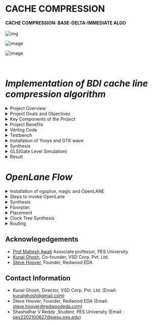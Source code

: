 # CACHE COMPRESSION

**CACHE COMPRESSION: BASE-DELTA-IMMEDIATE ALGO**
<br/>
<br/>
![img](https://askleo.askleomedia.com/wp-content/uploads/2013/11/cache.jpg)
<br/>

![image](https://github.com/ShashidharReddy01/pes_cache_compression/assets/142148810/b4ce88f5-53f2-4b11-a3f3-832c2ee18c89)

![image](https://github.com/ShashidharReddy01/pes_cache_compression/assets/142148810/3689c477-553f-4155-aa65-ae04b27a713d)

<br/>

# *Implementation of BDI cache line compression algorithm*

<details>
<summary>Project Overview</summary>
  
### **Project Overview:**

**1. Cache Memory:** Cache memory is a crucial component in modern CPUs. It provides a small, high-speed memory that stores frequently accessed data, reducing the time required to access data from slower main memory. Cache memory typically consists of multiple levels, such as L1, L2, and L3 caches, with each level having different characteristics.

**2. Cache Compression:** Cache compression techniques are employed to maximize the effective use of limited on-chip cache resources. Compressed cache entries occupy less space, which can lead to higher cache hit rates and better overall system performance.

**3. BDI (Base Delta Immediate) Algorithm:** BDI is a simple yet efficient compression algorithm designed for use in cache memory. It focuses on compressing common in-cache data patterns while minimizing the impact on cache access latency. The BDI algorithm often employs delta encoding, where the difference between consecutive values is stored instead of the actual values.
</details>
<details>
<summary>Project Goals and Objectives</summary>
  
### **Project Goals and Objectives:**

- **Increase Cache Capacity:** The primary goal of this project is to increase the effective capacity of the cache by compressing data before storing it. This can potentially reduce cache misses and improve CPU performance.

- **Low Latency:** To maintain high-speed cache access, the BDI algorithm is chosen for its simplicity and minimal decompression/compression latency. It ensures that the time required to access data from the cache is not negatively affected.

- **Verilog Implementation:** The project is implemented in Verilog, a hardware description language commonly used for digital circuit design. Verilog allows for the description of hardware components and their interactions.
</details>
<details>
<summary>Key Components of the Project</summary>
  
### **Key Components of the Project:**

- **BDI Compression Module:** This module is responsible for implementing the BDI compression algorithm. It takes cache data as input and produces compressed data for storage in the cache.

- **BDI Decompression Module:** This module is responsible for decompressing data when it is read from the cache. It reverses the compression process to provide the original data to the CPU.

- **Cache Controller:** The cache controller manages the flow of data in and out of the cache. It interacts with the compression and decompression modules to ensure correct data storage and retrieval.

- **Testing and Verification:** Rigorous testing and verification are essential to ensure that the compression and decompression processes work correctly and do not introduce errors or latency.
</details>
<details>
<summary>Project Benefits</summary>
  
### **Project Benefits:**


- Improved Cache Performance: Compressed cache entries occupy less space, allowing for more data to be stored in the cache, potentially reducing cache misses and improving overall CPU performance.

- Efficient Use of Resources: By choosing the BDI algorithm for compression, the project aims to strike a balance between compression efficiency and low latency, ensuring that cache access remains fast.

- Hardware Implementation: The use of Verilog enables the project to be implemented directly in hardware, making it suitable for integration into various CPU architectures.
</details>

<details>
<summary>Verilog Code</summary>
  
```
  module pes_cache_compression(clock,UnCompressedCache,CompressedCache,DeCompressedCache);
input clock;
input [255:0]UnCompressedCache;
output reg[255:0]CompressedCache,DeCompressedCache;
reg mark8_1=0,mark8_2=0,mark8_3=0;
reg mark4_1 = 0, mark4_2 = 0,mark4_3 = 0,mark4_4 = 0,mark4_5 = 0,mark4_6 = 0,mark4_7 = 0;
reg mark2_1 = 0, mark2_2 = 0,mark2_3 = 0,mark2_4 = 0,mark2_5 = 0,mark2_6 = 0,mark2_7 = 0,mark2_8 = 0,
    mark2_9 = 0,mark2_10 = 0,mark2_11 = 0,mark2_12 = 0,mark2_13 = 0,mark2_14 = 0,mark2_15 = 0;

reg [95:0]CCL1,CCL4;
reg [127:0]CCL2;
reg [191:0]CCL3;
reg [159:0]CCL5;
reg [143:0]CCL6;

reg CoN1,CoN2,CoN3,CoN4,CoN5,CoN6,CoN7,CoN8;
reg [63:0]Base8;
reg [63:0]del8_1,del8_2,del8_3;
reg [31:0]Base4;
reg [31:0] del4_1,del4_2,del4_3,del4_4,del4_5,del4_6,del4_7;
reg [15:0]Base2;
reg [15:0] del2_1,del2_2,del2_3,del2_4,del2_5,del2_6,del2_7,del2_8,del2_9,del2_10,del2_11,del2_12,del2_13,del2_14,del2_15;




//COMPRESSOR BLOCK

always @ (posedge clock)
begin

Base8 = UnCompressedCache[63:0]; //Base is the first value
Base4 = UnCompressedCache[31:0];
Base2 = UnCompressedCache[15:0];

$display("input = %h\n",UnCompressedCache);

//BASE 8

//Calculating all the deltas
if (Base8 > UnCompressedCache[127:64])
del8_1 = Base8 - UnCompressedCache[127:64];
else 
begin
del8_1 = UnCompressedCache[127:64] - Base8 ;
mark8_1 =1;
end

if (Base8 > UnCompressedCache[191:128])
del8_2 = Base8 - UnCompressedCache[191:128];
else 
begin
del8_2 = UnCompressedCache[191:128] - Base8 ;
mark8_2 = 1;
end

if (Base8 > UnCompressedCache[255:192])
del8_3 = Base8 - UnCompressedCache[255:192];
else 
begin
del8_3 = UnCompressedCache[255:192] - Base8 ;
mark8_3=1;
end
$display (" 8_1: del1= %h, del2 =%h, del3 = %h \n",del8_1,del8_2,del8_3);


// Delta = 1 byte
if( ((del8_1[63:8]==56'hFFFFFFFFFFFFFF) || (del8_1[63:8]==56'h00000000000000)) && ((del8_2[63:8]==56'hFFFFFFFFFFFFFF) || (del8_2[63:8]==56'h00000000000000))
		&& ((del8_3[63:8]==56'hFFFFFFFFFFFFFF) || (del8_3[63:8]==56'h00000000000000)))
begin
CoN1=1;
CCL1 = {del8_3[7:0],del8_2[7:0],del8_1[7:0],8'd0,Base8};
end

else 
begin
CoN1 =0;
end
$display ("CoN1 = %b, CCL1 = %h ", CoN1,CCL1);

// Delta = 2 bytes
if( ((del8_1[63:16]==48'hFFFFFFFFFFFF) || (del8_1[63:16]==48'h000000000000)) && ((del8_2[63:16]==48'hFFFFFFFFFFFF) || (del8_2[63:16]==48'h000000000000))
		&& ((del8_3[63:16]==48'hFFFFFFFFFFFF) || (del8_3[63:16]==48'h000000000000)))
begin
CoN2=1;
CCL2 = {del8_3[15:0],del8_2[15:0],del8_1[15:0],16'd0,Base8};
end

else 
begin
CoN2 =0;
end
$display ("CoN2 = %b, CCL2 = %h ", CoN2,CCL2);

// Delta = 4 bytes
if( ((del8_1[63:32]==32'hFFFFFFFF) || (del8_1[63:32]==32'h00000000)) && ((del8_2[63:32]==32'hFFFFFFFF) || (del8_2[63:32]==32'h00000000))
		&& ((del8_3[63:32]==32'hFFFFFFFF) || (del8_3[63:32]==32'h00000000)))
begin
CoN3=1;
CCL3 = {del8_3[31:0],del8_2[31:0],del8_1[31:0],32'd0,Base8};
end

else 
begin
CoN3 =0;
end
$display ("CoN3 = %b, CCL3 = %h ", CoN3,CCL3);



//BASE 4

//Calculating all the deltas

if (Base4 > UnCompressedCache[63:32])
del4_1 = Base4 - UnCompressedCache[63:32];
else 
begin
del4_1 = UnCompressedCache[63:32] - Base4 ;
mark4_1 =1;
end

if (Base4 > UnCompressedCache[95:64])
del4_2 = Base4 - UnCompressedCache[95:64];
else 
begin
del4_2 = UnCompressedCache[95:64] - Base4 ;
mark4_2 =1;
end

if (Base4 > UnCompressedCache[127:96])
del4_3 = Base4 - UnCompressedCache[127:96];
else 
begin
del4_3 = UnCompressedCache[127:96] - Base4 ;
mark4_3 =1;
end

if (Base4 > UnCompressedCache[159:128])
del4_4 = Base4 - UnCompressedCache[159:128];
else 
begin
del4_4 = UnCompressedCache[159:128] - Base4 ;
mark4_4 =1;
end

if (Base4 > UnCompressedCache[191:160])
del4_5 = Base4 - UnCompressedCache[191:160];
else 
begin
del4_5 = UnCompressedCache[191:160] - Base4 ;
mark4_5 =1;
end

if (Base4 > UnCompressedCache[223:192])
del4_6 = Base4 - UnCompressedCache[223:192];
else 
begin
del4_6 = UnCompressedCache[223:192] - Base4 ;
mark4_6 =1;
end

if (Base4 > UnCompressedCache[255:224])
del4_7 = Base4 - UnCompressedCache[255:224];
else 
begin
del4_7 = UnCompressedCache[255:224] - Base4 ;
mark4_7 =1;
end


$display (" BASE 4: del1= %h, del2 =%h, del3 = %h del4 = %h del5 = %h del6 = %h del7 = %h\n",del4_1,del4_2,del4_3,del4_4,del4_5,del4_6,del4_7);


// DELTA = 1 BYTE 
if( ((del4_1[31:8]==24'hFFFFFF) || (del4_1[31:8]==24'h000000)) && ((del4_2[31:8]==24'hFFFFFF) || (del4_2[31:8]==24'h000000))
		&& ((del4_3[31:8]==24'hFFFFFF) || (del4_3[31:8]==24'h000000))  && ((del4_4[31:8]==24'hFFFFFF) || (del4_4[31:8]==24'h000000))  
		&& ((del4_5[31:8]==24'hFFFFFF) || (del4_5[31:8]==24'h000000))  && ((del4_6[31:8]==24'hFFFFFF) || (del4_6[31:8]==24'h000000))
		&& ((del4_7[31:8]==24'hFFFFFF) || (del4_7[31:8]==24'h000000)))
begin
CoN4=1;
CCL4 = {del4_7[7:0],del4_6[7:0],del4_5[7:0],del4_4[7:0],del4_3[7:0],del4_2[7:0],del4_1[7:0],8'd0,Base4};
end

else 
begin
CoN4 =0;
end
$display ("CoN4 = %b, CCL4 = %h ", CoN4,CCL4);


// DELTA = 2 BYTES
if( ((del4_1[31:16]==16'hFFFF) || (del4_1[31:16]==16'h0000)) && ((del4_2[31:16]==16'hFFFF) || (del4_2[31:16]==16'h0000))
		&& ((del4_3[31:16]==16'hFFFF) || (del4_3[31:16]==16'h0000))  && ((del4_4[31:16]==16'hFFFF) || (del4_4[31:16]==16'h0000))  
		&& ((del4_5[31:16]==16'hFFFF) || (del4_5[31:16]==16'h0000))  && ((del4_6[31:16]==16'hFFFF) || (del4_6[31:16]==16'h0000))
		&& ((del4_7[31:16]==16'hFFFF) || (del4_7[31:16]==16'h0000)))
begin
CoN5=1;
CCL5 = {del4_7[15:0],del4_6[15:0],del4_5[15:0],del4_4[15:0],del4_3[15:0],del4_2[15:0],del4_1[15:0],16'd0,Base4};
end

else 
begin
CoN5 =0;
end
$display ("CoN5 = %b, CCL5 = %h ", CoN5,CCL5);



//BASE 2

//Calculating all the deltas

if (Base2 > UnCompressedCache[31:16])
del2_1 = Base2 - UnCompressedCache[31:16];
else 
begin
del2_1 = UnCompressedCache[31:16] - Base2 ;
mark2_1 =1;
end

if (Base2 > UnCompressedCache[47:32])
del2_2 = Base2 - UnCompressedCache[47:32];
else 
begin
del2_2 = UnCompressedCache[47:32] - Base2 ;
mark2_2 =1;
end

if (Base2 > UnCompressedCache[63:48])
del2_3 = Base2 - UnCompressedCache[63:48];
else 
begin
del2_3 = UnCompressedCache[63:48] - Base2 ;
mark2_3 =1;
end

if (Base2 > UnCompressedCache[79:64])
del2_4 = Base2 - UnCompressedCache[79:64];
else 
begin
del2_4 = UnCompressedCache[79:64] - Base2 ;
mark2_4 =1;
end

if (Base2 > UnCompressedCache[95:80])
del2_5 = Base2 - UnCompressedCache[95:80];
else 
begin
del2_5 = UnCompressedCache[95:80] - Base2 ;
mark2_5 =1;
end

if (Base2 > UnCompressedCache[111:96])
del2_6 = Base2 - UnCompressedCache[111:96];
else 
begin
del2_6 = UnCompressedCache[111:96] - Base2 ;
mark2_6 =1;
end

if (Base2 > UnCompressedCache[127:112])
del2_6 = Base2 - UnCompressedCache[127:112];
else 
begin
del2_6 = UnCompressedCache[127:112] - Base2 ;
mark2_6 =1;
end

if (Base2 > UnCompressedCache[143:128])
del2_7 = Base2 - UnCompressedCache[143:128];
else 
begin
del2_7 = UnCompressedCache[143:128] - Base2 ;
mark2_7 =1;
end

if (Base2 > UnCompressedCache[159:144])
del2_8 = Base2 - UnCompressedCache[159:144];
else 
begin
del2_8 = UnCompressedCache[159:144] - Base2 ;
mark2_8 =1;
end

if (Base2 > UnCompressedCache[175:160])
del2_9 = Base2 - UnCompressedCache[175:160];
else 
begin
del2_9 = UnCompressedCache[175:160] - Base2 ;
mark2_9 =1;
end

if (Base2 > UnCompressedCache[191:176])
del2_10 = Base2 - UnCompressedCache[191:176];
else 
begin
del2_10 = UnCompressedCache[191:176] - Base2 ;
mark2_10 =1;
end

if (Base2 > UnCompressedCache[191:176])
del2_11 = Base2 - UnCompressedCache[191:176];
else 
begin
del2_11 = UnCompressedCache[191:176] - Base2 ;
mark2_11 =1;
end

if (Base2 > UnCompressedCache[207:192])
del2_12 = Base2 - UnCompressedCache[207:192];
else 
begin
del2_12 = UnCompressedCache[207:192] - Base2 ;
mark2_12 =1;
end

if (Base2 > UnCompressedCache[223:208])
del2_13 = Base2 - UnCompressedCache[223:208];
else 
begin
del2_13 = UnCompressedCache[223:208] - Base2 ;
mark2_13 =1;
end

if (Base2 > UnCompressedCache[239:224])
del2_14 = Base2 - UnCompressedCache[239:224];
else 
begin
del2_14 = UnCompressedCache[239:224] - Base2 ;
mark2_14 =1;
end

if (Base2 > UnCompressedCache[255:240])
del2_15 = Base2 - UnCompressedCache[255:240];
else 
begin
del2_15 = UnCompressedCache[255:240] - Base2 ;
mark2_15 =1;
end

$display (" BASE 2: del1= %h, del2 =%h, del3 = %h del4 = %h del5 = %h del6 = %h del7 = %h	del8= %h, del9 =%h, del10 = %h del11 = %h del12 = %h del13 = %h del14 = %h del7 = %h \n"
				,del2_1,del2_2,del2_3,del2_4,del2_5,del2_6,del2_7,del2_8,del2_9,del2_10,del2_11,del2_12,del2_13,del2_14,del2_15);

// DELTA = 1 BYTE 
if( ((del2_1[15:8]==24'hFF) || (del2_1[15:8]==24'h00)) && ((del2_2[15:8]==24'hFF) || (del2_2[15:8]==24'h00))
		&& ((del2_3[15:8]==24'hFF) || (del2_3[15:8]==24'h00))  && ((del2_4[15:8]==24'hFF) || (del2_4[15:8]==24'h00))  
		&& ((del2_5[15:8]==24'hFF) || (del2_5[15:8]==24'h00))  && ((del2_6[15:8]==24'hFF) || (del2_6[15:8]==24'h00))
		&& ((del2_7[15:8]==24'hFF) || (del2_7[15:8]==24'h00))  && ((del2_8[15:8]==24'hFF) || (del2_8[15:8]==24'h00))
		&& ((del2_9[15:8]==24'hFF) || (del2_9[15:8]==24'h00))  && ((del2_10[15:8]==24'hFF) || (del2_10[15:8]==24'h00))
		&& ((del2_11[15:8]==24'hFF)|| (del2_11[15:8]==24'h00))&& ((del2_12[15:8]==24'hFF) || (del2_12[15:8]==24'h00))
		&& ((del2_13[15:8]==24'hFF)|| (del2_13[15:8]==24'h00))&& ((del2_14[15:8]==24'hFF) || (del2_14[15:8]==24'h00))
		&& ((del2_15[15:8]==24'hFF)|| (del2_15[15:8]==24'h00)))
begin
CoN6=1;
CCL6 = {del2_15[7:0],del2_14[7:0],del2_13[7:0],del2_12[7:0],del2_11[7:0],del2_10[7:0],del2_9[7:0],del2_8[7:0],del2_7[7:0],del2_6[7:0],del2_5[7:0],del2_4[7:0],del2_3[7:0],del2_2[7:0],del2_1[7:0],8'd0,Base2};
end

else 
begin
CoN6 =0;
end
$display ("CoN6 = %b, CCL6 = %h ", CoN6,CCL6);
end






// DECOMPRESSOR BLOCK

always @ (posedge clock)
begin

//BASE 8 DEL 1 BYTE
if(CoN1==1)
begin
CompressedCache = CCL1;
DeCompressedCache[63:0] = CompressedCache[63:0]; //Base8

if (mark8_1 ==0)
DeCompressedCache[127:64] = Base8 - CompressedCache[79:72];
else 
DeCompressedCache[127:64] = CompressedCache[79:72]- Base8 ;

if (mark8_2 ==0)
DeCompressedCache[191:128] = Base8 - CompressedCache[87:80];
else 
DeCompressedCache[191:128] = CompressedCache[87:80]- Base8 ;

if (mark8_3 ==0)
DeCompressedCache[255:192] = Base8 - CompressedCache[95:88];
else 
DeCompressedCache[255:192] = CompressedCache[95:88]- Base8 ;

end

//BASE 8 DEL 2 BYTES
else if(CoN2==1)
begin
CompressedCache = CCL2;
DeCompressedCache[63:0] = CompressedCache[63:0]; //Base8

if (mark8_1 ==0)
DeCompressedCache[127:64] = Base8 - CompressedCache[95:80];
else 
DeCompressedCache[127:64] = CompressedCache[95:80]- Base8 ;

if (mark8_2 ==0)
DeCompressedCache[191:128] = Base8 - CompressedCache[111:96];
else 
DeCompressedCache[191:128] = CompressedCache[111:96]- Base8 ;

if (mark8_3 ==0)
DeCompressedCache[255:192] = Base8 - CompressedCache[127:112];
else 
DeCompressedCache[255:192] = CompressedCache[127:112]- Base8 ;

end

//BASE 8 DEL 4 BYTES
else if(CoN3==1)
begin
CompressedCache = CCL3;
DeCompressedCache[63:0] = CompressedCache[63:0]; //Base8

if (mark8_1 ==0)
DeCompressedCache[127:64] = Base8 - CompressedCache[127:96];
else 
DeCompressedCache[127:64] = CompressedCache[127:96]- Base8 ;

if (mark8_2 ==0)
DeCompressedCache[191:128] = Base8 - CompressedCache[159:128];
else 
DeCompressedCache[191:128] = CompressedCache[159:128]- Base8 ;

if (mark8_3 ==0)
DeCompressedCache[255:192] = Base8 - CompressedCache[191:160];
else 
DeCompressedCache[255:192] = CompressedCache[191:160]- Base8 ;
end

//BASE 4 DEL 1 BYTE
else if(CoN4==1)
begin
CompressedCache = CCL4; //96 BITS
DeCompressedCache[31:0] = CompressedCache[31:0]; //Base4

if (mark4_1 == 0)
DeCompressedCache[63:32] = Base4 - CompressedCache[47:40];
else 
DeCompressedCache[63:32] = CompressedCache[47:40]- Base4 ;

if (mark4_2 == 0)
DeCompressedCache[95:64] = Base4 - CompressedCache[55:48];
else 
DeCompressedCache[95:64] = CompressedCache[55:48]- Base4 ;

if (mark4_3 == 0)
DeCompressedCache[127:96] = Base4 - CompressedCache[63:56];
else 
DeCompressedCache[127:96] = CompressedCache[63:56]- Base4 ;

if (mark4_4 == 0)
DeCompressedCache[159:128] = Base4 - CompressedCache[71:64];
else 
DeCompressedCache[159:128] = CompressedCache[71:64]- Base4 ;

if (mark4_5 == 0)
DeCompressedCache[191:160] = Base4 - CompressedCache[79:72];
else 
DeCompressedCache[191:160] = CompressedCache[79:72]- Base4 ;

if (mark4_6 == 0)
DeCompressedCache[223:192] = Base4 - CompressedCache[87:80];
else 
DeCompressedCache[223:192] = CompressedCache[87:80]- Base4 ;

if (mark4_7 == 0)
DeCompressedCache[255:224] = Base4 - CompressedCache[95:88];
else 
DeCompressedCache[255:224] = CompressedCache[95:88]- Base4 ;
end

//BASE 4 DEL 2 BYTES
else if(CoN5==1)
begin
CompressedCache = CCL5; //160 BITS
DeCompressedCache[31:0] = CompressedCache[31:0]; //Base4

if (mark4_1 == 0)
DeCompressedCache[63:32] = Base4 - CompressedCache[63:48];
else 
DeCompressedCache[63:32] = CompressedCache[63:48]- Base4 ;

if (mark4_2 == 0)
DeCompressedCache[95:64] = Base4 - CompressedCache[79:64];
else 
DeCompressedCache[95:64] = CompressedCache[79:64]- Base4 ;

if (mark4_3 == 0)
DeCompressedCache[127:96] = Base4 - CompressedCache[95:80];
else 
DeCompressedCache[127:96] = CompressedCache[95:80]- Base4 ;

if (mark4_4 == 0)
DeCompressedCache[159:128] = Base4 - CompressedCache[111:96];
else 
DeCompressedCache[159:128] = CompressedCache[111:96]- Base4 ;

if (mark4_5 == 0)
DeCompressedCache[191:160] = Base4 - CompressedCache[127:112];
else 
DeCompressedCache[191:160] = CompressedCache[127:112]- Base4 ;

if (mark4_6 == 0)
DeCompressedCache[223:192] = Base4 - CompressedCache[143:128];
else 
DeCompressedCache[223:192] = CompressedCache[143:128]- Base4 ;

if (mark4_7 == 0)
DeCompressedCache[255:224] = Base4 - CompressedCache[159:144];
else 
DeCompressedCache[255:224] = CompressedCache[159:144]- Base4 ;
end


//BASE 2 DEL 1 BYTE
else if(CoN6==1)
begin
CompressedCache = CCL6; //144 BITS
DeCompressedCache[15:0] = CompressedCache[15:0]; //Base2

if (mark2_1 == 0)
DeCompressedCache[31:16] = Base2 - CompressedCache[31:24];
else 
DeCompressedCache[31:16] = CompressedCache[31:24]- Base2 ;

if (mark2_2 == 0)
DeCompressedCache[47:32] = Base2 - CompressedCache[39:32];
else 
DeCompressedCache[47:32] = CompressedCache[39:32]- Base2 ;

if (mark2_3 == 0)
DeCompressedCache[63:48] = Base2 - CompressedCache[47:40];
else 
DeCompressedCache[63:48] = CompressedCache[47:40]- Base2 ;

if (mark2_4 == 0)
DeCompressedCache[79:64] = Base2 - CompressedCache[55:48];
else 
DeCompressedCache[79:64] = CompressedCache[55:48]- Base2 ;

if (mark2_5 == 0)
DeCompressedCache[95:80] = Base2 - CompressedCache[63:56];
else 
DeCompressedCache[95:80] = CompressedCache[63:56]- Base2 ;

if (mark2_6 == 0)
DeCompressedCache[111:96] = Base2 - CompressedCache[71:64];
else 
DeCompressedCache[111:96] = CompressedCache[71:64]- Base2 ;

if (mark2_7 == 0)
DeCompressedCache[127:112] = Base2 - CompressedCache[79:72];
else 
DeCompressedCache[127:112] = CompressedCache[79:72]- Base2 ;

if (mark2_8 == 0)
DeCompressedCache[143:128] = Base2 - CompressedCache[87:80];
else 
DeCompressedCache[143:128] = CompressedCache[87:80]- Base2 ;

if (mark2_9 == 0)
DeCompressedCache[159:144] = Base2 - CompressedCache[95:88];
else 
DeCompressedCache[159:144] = CompressedCache[95:88]- Base2 ;

if (mark2_10 == 0)
DeCompressedCache[175:160] = Base2 - CompressedCache[103:96];
else 
DeCompressedCache[175:160] = CompressedCache[103:96]- Base2 ;

if (mark2_11 == 0)
DeCompressedCache[191:176] = Base2 - CompressedCache[111:104];
else 
DeCompressedCache[191:176] = CompressedCache[111:104]- Base2 ;

if (mark2_12 == 0)
DeCompressedCache[207:192] = Base2 - CompressedCache[119:112];
else 
DeCompressedCache[207:192] = CompressedCache[119:112]- Base2 ;

if (mark2_13 == 0)
DeCompressedCache[223:208] = Base2 - CompressedCache[127:120];
else 
DeCompressedCache[223:208] = CompressedCache[127:120]- Base2 ;

if (mark2_14 == 0)
DeCompressedCache[239:224] = Base2 - CompressedCache[135:128];
else 
DeCompressedCache[239:224] = CompressedCache[135:128]- Base2 ;

if (mark2_15 == 0)
DeCompressedCache[255:240] = Base2 - CompressedCache[143:136];
else 
DeCompressedCache[255:240] = CompressedCache[143:136]- Base2 ;
end

//No Compression feasible
else
CompressedCache = UnCompressedCache;


end

endmodule
```

</details>

<details>
<summary>Testbench</summary>

```
module pes_cache_compression_tb;

	
	reg clock;
	reg [255:0] UnCompressedCache;
	wire [255:0] CompressedCache,DeCompressedCache;
	wire [95:0]CCL1,CCL4;
wire [127:0]CCL2;
wire [191:0]CCL3;
wire [159:0]CCL5;
wire [143:0]CCL6;
	

	
	CompressorUnit one (
		.clock(clock), 
		.UnCompressedCache(UnCompressedCache), 
		.CompressedCache(CompressedCache),
		.DeCompressedCache(DeCompressedCache)
	);

	initial begin
		
		clock = 0;
		UnCompressedCache = {64'h0000000000000066,64'h0000000000000044,64'h0000000000000022,64'h00000000000000FF};
		#50 UnCompressedCache = {64'h0000000000005566,64'h0000000000003344,64'h0000000000001122,64'h0000000000000000};
		#50 UnCompressedCache = {64'h0000000011225566,64'h0000000011223344,64'h0000000011221122,64'h0000000000000000};
		#50 UnCompressedCache = {32'h00000088,32'h00000077,32'h00000066,32'h00000055,32'h00000044,32'h00000033,32'h00000022,32'h00000000};
		#50 UnCompressedCache = {32'h00007788,32'h00006677,32'h00005566,32'h00004455,32'h00003344,32'h00002233,32'h00001122,32'h00000000};
		#50 UnCompressedCache = {16'h0085,16'h0080,16'h0075,16'h0070,16'h0065,16'h0060,16'h0055,16'h0050,16'h0040,16'h0035,16'h0030,16'h0025,16'h0020,16'h0015,16'h0010,16'h0000};
	end
    
always
#5 clock = ~clock;	 
endmodule

```

</details>
<details>
<summary>Installation of Yosys and GTK wave</summary>

`git clone https://github.com/YosysHQ/yosys.git `

`cd yosys`

`sudo apt install make`

`sudo apt-get update`

`sudo apt-get install build-essential clang bison flex  libreadline-dev gawk tcl-dev libffi-dev git  graphviz xdot pkg-config python3 libboost-system-dev libboost-python-dev libboost-filesystem-dev zlib1g-dev`

*Comment the export path in bashrc for the code given below to work*

`make config-gcc`

`make -j 4`

`sudo make install`

`sudo apt install gtkwave`

</details>

<details>
<summary>Synthesis</summary>
	
## Synthesis

+ Commands
  `yosys`

  `read_liberty -lib ../lib/sky130_fd_sc_hd__tt_025C_1v80.lib`

  `read_verilog cache_compression.v`

  `synth -top cache_compression`

  `abc -liberty ../lib/sky130_fd_sc_hd__tt_025C_1v80.lib`

  `show`

  `write_verilog -noattr pes_ripple_counter_net.v`

  `iverilog ../verilog_model/primitives.v ../verilog_model/sky130_fd_sc_hd.v pes_cache_compression_net.v pes_cache_compression_tb.v`

  `gtkwave simulation.vcd`

+ Screenshots

  ![image](https://github.com/ShashidharReddy01/pes_cache_compression/assets/142148810/0d7e43bb-454f-4338-ab20-0a293b761a64)

  ![image](https://github.com/ShashidharReddy01/pes_cache_compression/assets/142148810/df5cd511-7d06-4087-9277-35456f41e294)

  ![image](https://github.com/ShashidharReddy01/pes_cache_compression/assets/142148810/4775b5f4-946e-421c-8eac-d5a13a3f8c6e)

  ![image](https://github.com/ShashidharReddy01/pes_cache_compression/assets/142148810/af9c10e0-f663-4904-955d-9ba732bef21a)

  ![image](https://github.com/ShashidharReddy01/pes_cache_compression/assets/142148810/5a4a231f-08da-43c4-a441-1e22008e85fa)

  ![image](https://github.com/ShashidharReddy01/pes_cache_compression/assets/142148810/f3ac1ac4-989a-4481-80c7-52ab18cf5743)

  ![image](https://github.com/ShashidharReddy01/pes_cache_compression/assets/142148810/48d7f0a3-7925-4419-a582-dce3f92d6053)

  ![image](https://github.com/ShashidharReddy01/pes_cache_compression/assets/142148810/e66ff81f-d342-4c3f-86f1-34ef523a615e)

  
  **As there are more than 20000 cells block diagram is not showing up on terminal**
  
  **Source Google**
  
  ![image](https://github.com/ShashidharReddy01/pes_cache_compression/assets/142148810/7311802a-3f50-4ce3-8462-290a8d75d71e)

  ![image](https://github.com/ShashidharReddy01/pes_cache_compression/assets/142148810/4d89eedb-49cd-4639-95d4-8cfe56617897)

  ![image](https://github.com/ShashidharReddy01/pes_cache_compression/assets/142148810/56239f97-7d14-4f6b-bc7e-02e8698fdcbc)

  
</details>

<details>
<summary>GLS(Gate Level Simulation)</summary>

+ Commands
  `cd vlsi/sky130RTLDesignAndSynthesisWorkshop/verilog_files`

  `iverilog cache_compression.v pes_cache_compression_tb.v`

  `./a.out`

  `gtkwave simulation.vcd`

+ Screenshots

  ![image](https://github.com/ShashidharReddy01/pes_cache_compression/assets/142148810/9834d7b5-776f-4f1e-8f28-d81ad1797a34)

  ![image](https://github.com/ShashidharReddy01/pes_cache_compression/assets/142148810/24d87ca9-1515-4a84-bcfe-bda441b1e657)

  ![image](https://github.com/ShashidharReddy01/pes_cache_compression/assets/142148810/191b2739-6e24-4419-a8e6-05c3266a6261)

</details>
<details>
<summary>Result</summary>
	
+ 8 cache lines of each type were included in the uncompressed data file to get the below result:
+ No. of uncompressed lines = 40
+ No. of uncompressed bytes = 2.58KB
+ No. of compressed bytes= 1.25KB
+ Compression Ratio = 2.064
</details>



# *OpenLane Flow*

 <details>
<summary>Installation of ngspice, magic and OpenLANE</summary>

**Commands**

`
cd $HOME
sudo apt-get install libxaw7-dev
tar -zxvf ngspice-41.tar.gz
cd ngspice-41
mkdir release
cd release
../configure  --with-x --with-readline=yes --disable-debug
sudo make
sudo make install
`

**ngspice magic**

`
sudo apt-get install m4
sudo apt-get install tcsh
sudo apt-get install csh
sudo apt-get install libx11-dev
sudo apt-get install tcl-dev tk-dev
sudo apt-get install libcairo2-dev
sudo apt-get install mesa-common-dev libglu1-mesa-dev
sudo apt-get install libncurses-dev
git clone https://github.com/RTimothyEdwards/magic
cd magic
./configure
sudo make
sudo make install
`

**OpenLANE**

```
sudo apt-get update
sudo apt-get upgrade
sudo apt install -y build-essential python3 python3-venv python3-pip make git

sudo apt install apt-transport-https ca-certificates curl software-properties-common
curl -fsSL https://download.docker.com/linux/ubuntu/gpg | sudo gpg --dearmor -o /usr/share/keyrings/docker-archive-keyring.gpg

echo "deb [arch=amd64 signed-by=/usr/share/keyrings/docker-archive-keyring.gpg] https://download.docker.com/linux/ubuntu $(lsb_release -cs) stable" | sudo tee /etc/apt/sources.list.d/docker.list > /dev/null

sudo apt update
sudo apt install docker-ce docker-ce-cli containerd.io
sudo docker run hello-world
sudo groupadd docker
sudo usermod -aG docker $USER
sudo reboot 
```

**To install the PDKs and Tools**

`
cd $HOME
git clone https://github.com/The-OpenROAD-Project/OpenLane
cd OpenLane
make
make test
`
</details>

<details>
	<summary>Steps to invoke OpenLane</summary>

## Steps to be followed:

+ Create a folder in design - pes_cache_compression
+ Enter your designs folder
+ create a config.json file by typing `./flow.tcl -design pes_cache_compression -init_design_config -add_to_designs` after `make mount`
+ make a new directory called 'src'
+ Enter src folder
  
  ![image](https://github.com/ShashidharReddy01/pes_cache_compression/assets/142148810/90b7b5a6-9326-4c49-94b3-c417633d0af7)
  
+ Add your design file & sky130_fd_sc_hd__(fast-slow-typical) files

  ![image](https://github.com/ShashidharReddy01/pes_cache_compression/assets/142148810/13b12c4e-d4a8-4cfa-b8b0-e6b97d5d490c)

+ Now in the main 'Openlane' directory type **mkdir pdks**.
+ copy and paste sky130_fd_sc_hd.v in it
+ type command `make mount`

  ![image](https://github.com/ShashidharReddy01/pes_cache_compression/assets/142148810/13b12c4e-d4a8-4cfa-b8b0-e6b97d5d490c)

+ then type `./flow.tcl -interactive`
+ Type `prep -design cache_compression` To prep the design type

  ![image](https://github.com/ShashidharReddy01/pes_cache_compression/assets/142148810/b0e27634-09d5-47ec-812a-0138048c27eb)

  ![image](https://github.com/ShashidharReddy01/pes_cache_compression/assets/142148810/80da9f6a-6753-4497-ae28-877968f59d95)
</details>
<details>
<summary>Synthesis</summary>

## Synthesis

+ Type `run_synthesis`

  ![image](https://github.com/ShashidharReddy01/pes_cache_compression/assets/142148810/2f6f7822-08d7-4c7e-853c-f17d0269feed)

  **1-yosys_4.stat.rpt**

  ![image](https://github.com/ShashidharReddy01/pes_cache_compression/assets/142148810/0c35a23a-d761-41d6-a37e-e0208a66b1ac)

  ![image](https://github.com/ShashidharReddy01/pes_cache_compression/assets/142148810/1dbac1d1-5f3c-4285-a818-96771e2293bb)

  **1-yosys_dff.stat**

  ![image](https://github.com/ShashidharReddy01/pes_cache_compression/assets/142148810/19702638-322f-4b24-880b-e1304faefa83)

  **1-yosys_pre.stat**

  ![image](https://github.com/ShashidharReddy01/pes_cache_compression/assets/142148810/0cb9bcd0-a8c8-4444-8630-250a5a6e49b4)

  **2-opensta.min_max.rpt**

  ![image](https://github.com/ShashidharReddy01/pes_cache_compression/assets/142148810/7a8c5d75-a654-486a-85ef-ff4806e398e8)

  **2-opensta.slew.rpt**

  ![image](https://github.com/ShashidharReddy01/pes_cache_compression/assets/142148810/6697287c-9f1b-4610-8abb-f33af6c23f2e)

+ Calculating Flop Ratio
  
  ```
  
  Flop ratio = Number of D Flip flops 
               ______________________
               Total Number of cells

  Flop Ratio = 0.06
  ```
</details>
<details>
	<summary>Floorplan</summary>
	
## Floorplan
  Physical design is process of transforming netlist into layout which is manufacture-able [GDS]. Physical design process is often referred as PnR (Place and Route) / APR (Automatic Place & Route). 
  Main steps in physical design are placement of all logical cells, clock tree synthesis & routing. During this process of physical design timing, power, design & technology constraints have to be 
  met. Further design might require being optimized w.r.t area, power and performance
  
+ Invoke floorplan using command `run_floorplan`

  ![image](https://github.com/ShashidharReddy01/pes_cache_compression/assets/142148810/c8b44853-e4da-4a34-82b7-c7e082a92ebc)


  ![image](https://github.com/ShashidharReddy01/pes_cache_compression/assets/142148810/df09d40a-a828-400e-b0b9-80667bcd89ba)

  + Die Area

    ![image](https://github.com/ShashidharReddy01/pes_cache_compression/assets/142148810/56749d1c-8a1e-4145-9a7f-6f571b1f7e33)

  + Core Area

    ![image](https://github.com/ShashidharReddy01/pes_cache_compression/assets/142148810/86dddaf5-9ffc-4c8f-8262-c0e1fef115ba)

  + End Cap and Tap Cells
 
    ![image](https://github.com/ShashidharReddy01/pes_cache_compression/assets/142148810/6415552c-56e9-4989-919c-c740a0fb41f4)

+ Open Floorplan in the magic tool

  `magic -T /home/Vsduser/Desktop/OpenLane/pdks/sky130A/libs.tech/magic/sky130A.tech read ../../tmp/merged_unpadded.lef def read cache_compression.floorplan.def &  `

  ![image](https://github.com/ShashidharReddy01/pes_cache_compression/assets/142148810/03d32d09-a166-49a9-85f4-cabb0399030e)

  - In the layout, many i/o pins can be seen at the border of the layout, which are equidistant from each other by default.
  ![image](https://github.com/ShashidharReddy01/pes_cache_compression/assets/142148810/4a6bd743-0465-4994-9700-0e1f62ee8f70)

  ![image](https://github.com/ShashidharReddy01/pes_cache_compression/assets/142148810/e4274c85-d83e-47eb-a42d-148e1f596b91)

  - Decompressed cache

  ![image](https://github.com/ShashidharReddy01/pes_cache_compression/assets/142148810/65a089a4-7491-4b7a-9b36-1154d8748f71)

  - UnCompressed cache
 
  ![image](https://github.com/ShashidharReddy01/pes_cache_compression/assets/142148810/4a714673-fb4f-4471-8aa7-339e5fa04e5b)

  
</details>
<details>
<summary>Placement</summary>
	
+ Invoke placement using command `run_placement`

  ![image](https://github.com/ShashidharReddy01/pes_cache_compression/assets/142148810/b49b2e04-4d51-465f-8ac5-9b99f83439ef)

  ![image](https://github.com/ShashidharReddy01/pes_cache_compression/assets/142148810/bcca2b71-289e-4de3-92e0-f9a9d4838639)

  ![image](https://github.com/ShashidharReddy01/pes_cache_compression/assets/142148810/0dccfe7e-5084-43f5-aa38-14cf76800c7c)


  ![image](https://github.com/ShashidharReddy01/pes_cache_compression/assets/142148810/6f3cb8ec-3d85-402f-beea-a3e44d8b0a8b)

+ To invoke magic tool type  `magic -T /home/Vsduser/Desktop/OpenLane/pdks/sky130A/libs.tech/magic/sky130A.tech read ../../tmp/merged_unpadded.lef def read cache_compression.placement.def &`

  ![image](https://github.com/ShashidharReddy01/pes_cache_compression/assets/142148810/de7521d4-31a7-421d-a156-f230e8fcea82)

  ![image](https://github.com/ShashidharReddy01/pes_cache_compression/assets/142148810/01aefd74-acd0-47b8-8428-581b6f38f514)

  ![image](https://github.com/ShashidharReddy01/pes_cache_compression/assets/142148810/56b2a237-7553-40e2-b497-e3a1c2a862ea)

  ![image](https://github.com/ShashidharReddy01/pes_cache_compression/assets/142148810/72d338ee-bbba-4c22-8478-fc4ddcb9463b)

</details>
<details>
	<summary>Clock Tree Synthesis</summary>
	
## Clock Tree Synthesis(CTS):
  Clock Tree Synthesis (CTS) is one of the most important stages in PnR. CTS QoR decides timing convergence & power. In most of the ICs clock consumes 30-40 % of total power. So efficient clock 
  architecture, clock gating & clock tree implementation helps to reduce power
  
  - Type the command `run_cts`
    
    ![image](https://github.com/ShashidharReddy01/pes_cache_compression/assets/142148810/d9310763-7beb-4417-872d-222d7b188afb)

    ![image](https://github.com/ShashidharReddy01/pes_cache_compression/assets/142148810/f5dc9efa-fd6f-43ea-89f8-4c2d1f404233)

    ![image](https://github.com/ShashidharReddy01/pes_cache_compression/assets/142148810/f4a117cc-9438-423d-a51b-054921916d27)

    ![image](https://github.com/ShashidharReddy01/pes_cache_compression/assets/142148810/780eacdf-ac05-4d37-b2ab-15c6a3d0a796)

    ![image](https://github.com/ShashidharReddy01/pes_cache_compression/assets/142148810/61793125-27b6-4fb3-b0aa-26e2714a86d0)
    
  - To invoke magic tool type  `magic -T /home/Vsduser/Desktop/OpenLane/pdks/sky130A/libs.tech/magic/sky130A.tech read ../../tmp/merged_unpadded.lef def read cache_compression.cts.def &`

    ![image](https://github.com/ShashidharReddy01/pes_cache_compression/assets/142148810/b0b39ead-c3f3-4ac4-a045-2ec061466728)

    ![image](https://github.com/ShashidharReddy01/pes_cache_compression/assets/142148810/8b0a3f33-6086-4fb8-a456-975082836e4e)

    ![image](https://github.com/ShashidharReddy01/pes_cache_compression/assets/142148810/f4b270e2-421d-4256-bc30-90659417e8fa)

    ![image](https://github.com/ShashidharReddy01/pes_cache_compression/assets/142148810/a058ab3b-cb3e-4efb-bd7c-815823196d62)




</details>
<details>
<summary>Routing</summary>

## Routing
  Routing is the stage after Clock Tree Synthesis and optimization where-
  Exact paths for the interconnection of standard cells and macros and I/O pins are determined.
  Electrical connections using metals and vias are created in the layout, defined by the logical connections present in the netlist.
  After CTS, we have information of all the placed cells, blockages, clock tree buffers/inverters and I/O pins. The tool relies on this information to electrically complete all connections defined in 
  the netlist such that-

  There are minimal DRC violations while routing.
  
  The design is 100% routed with minimal LVS violations.
  
  There are minimal SI related violations.
  
  There must be no or minimal congestion hot spots.
  
  The Timing DRCs are met.
  
  The Timing QoR is good.
  
  Routing is performed in two stages:

  Fast route - Implemented using FastROAD. It generates routing guides.
  
  Detailed route - Implemented using TritonRoute. It uses the routing guides generated in fast route to find the best route and makes connections.
  
+ Invoke routing by `run_routing`

  ![image](https://github.com/ShashidharReddy01/pes_cache_compression/assets/142148810/68d3e1d1-fff5-4b4d-8307-da46d40a417e)

  ![image](https://github.com/ShashidharReddy01/pes_cache_compression/assets/142148810/97e34727-2a61-4aea-a70a-5a999bffcdb8)

  ![image](https://github.com/ShashidharReddy01/pes_cache_compression/assets/142148810/8a5093b2-19b4-4a54-b4de-8c732d55055d)

  - 0th optimization iteration(42888 violation)

    ![image](https://github.com/ShashidharReddy01/pes_cache_compression/assets/142148810/a85d5bf9-e53e-43af-9081-e39c548bb519)

 - 1st optimazation iteration (22465 violations)

   ![image](https://github.com/ShashidharReddy01/pes_cache_compression/assets/142148810/8f842459-cece-4573-82d3-fac7de22c2ae)

  - 2nd optimazation iteration (21561 violations)

    ![image](https://github.com/ShashidharReddy01/pes_cache_compression/assets/142148810/bed3e731-7bc9-4cd4-8f62-35d7ec057b49)

  - 3rd optimazation iteration(2802 violations)

    ![image](https://github.com/ShashidharReddy01/pes_cache_compression/assets/142148810/e66cc1f9-c0de-40b3-a18e-b3e14d2ae701)


  - 4th optimazation iteration(246 violations)
 
    ![image](https://github.com/ShashidharReddy01/pes_cache_compression/assets/142148810/57b3ab36-166c-4c1b-9458-fb1cbf8a26e5)

  - 5th optimazation iteration(36 violations) and so one till 57th iteration
 
    ![image](https://github.com/ShashidharReddy01/pes_cache_compression/assets/142148810/c69b3a8c-397f-49a9-9ea2-7e096c3caa3d)

    ![image](https://github.com/ShashidharReddy01/pes_cache_compression/assets/142148810/1ed769e0-08e3-4fae-b512-bbce698e5bd3)
    
  - 57th optimization iteration(0 violations)

    ![image](https://github.com/ShashidharReddy01/pes_cache_compression/assets/142148810/158f6d04-f404-411f-9761-ec854c9ffaf2)

+ complete detail routing

  ![image](https://github.com/ShashidharReddy01/pes_cache_compression/assets/142148810/03c24a24-5d7e-4231-a647-04918cc7eda7)

  ![image](https://github.com/ShashidharReddy01/pes_cache_compression/assets/142148810/85e80776-43cc-4cdd-ad73-c96fcd09053c)

  ![image](https://github.com/ShashidharReddy01/pes_cache_compression/assets/142148810/20cb1236-d9a3-4697-a60b-754b9f61b853)

+ To invoke magic tool type  `magic -T /home/Vsduser/Desktop/OpenLane/pdks/sky130A/libs.tech/magic/sky130A.tech read ../../tmp/merged_unpadded.lef def read cache_compression.def &`

  ![image](https://github.com/ShashidharReddy01/pes_cache_compression/assets/142148810/c6111d18-e7b7-4ee5-a2e1-68808ee62451)

  ![image](https://github.com/ShashidharReddy01/pes_cache_compression/assets/142148810/d0922590-ea59-4285-beeb-c75d92afe660)

  ![image](https://github.com/ShashidharReddy01/pes_cache_compression/assets/142148810/66a6b35d-9c52-4b47-a897-886bcef9772b)

  ![image](https://github.com/ShashidharReddy01/pes_cache_compression/assets/142148810/25a58ac8-ca6e-4efb-ac57-b21b6f6b3dc1)


```
  First L Route
[INFO] WIRELEN : 224999, WIRELEN1 : 224999
[INFO] NumSeg  : 49161
[INFO] NumShift: 1538
[Overflow Report] Total hCap    : 267521
[Overflow Report] Total vCap    : 212550
[Overflow Report] Total Usage   : 224999
[Overflow Report] Max H Overflow: 0
[Overflow Report] Max V Overflow: 1
[Overflow Report] Max Overflow  : 1
[Overflow Report] Num Overflow e: 1
[Overflow Report] H   Overflow  : 0
[Overflow Report] V   Overflow  : 1
[Overflow Report] Final Overflow: 1

Second L Route
[Overflow Report] Total hCap    : 267521
[Overflow Report] Total vCap    : 212550
[Overflow Report] Total Usage   : 224999
[Overflow Report] Max H Overflow: 0
[Overflow Report] Max V Overflow: 0
[Overflow Report] Max Overflow  : 0
[Overflow Report] Num Overflow e: 0
[Overflow Report] H   Overflow  : 0
[Overflow Report] V   Overflow  : 0
[Overflow Report] Final Overflow: 0

First Z Route
[Overflow Report] Total hCap    : 267521
[Overflow Report] Total vCap    : 212550
[Overflow Report] Total Usage   : 224999
[Overflow Report] Max H Overflow: 0
[Overflow Report] Max V Overflow: 0
[Overflow Report] Max Overflow  : 0
[Overflow Report] Num Overflow e: 0
[Overflow Report] H   Overflow  : 0
[Overflow Report] V   Overflow  : 0
[Overflow Report] Final Overflow: 0

[INFO] LV routing round 0, enlarge 10
[INFO] 10 threshold, 10 expand
[Overflow Report] total Usage   : 224999
[Overflow Report] Max H Overflow: 33
[Overflow Report] Max V Overflow: 10
[Overflow Report] Max Overflow  : 33
[Overflow Report] Num Overflow e: 556
[Overflow Report] H   Overflow  : 1832
[Overflow Report] V   Overflow  : 918
[Overflow Report] Final Overflow: 2750

[INFO] LV routing round 1, enlarge 15
[INFO] 5 threshold, 15 expand
[Overflow Report] total Usage   : 225411
[Overflow Report] Max H Overflow: 0
[Overflow Report] Max V Overflow: 2
[Overflow Report] Max Overflow  : 2
[Overflow Report] Num Overflow e: 5
[Overflow Report] H   Overflow  : 0
[Overflow Report] V   Overflow  : 6
[Overflow Report] Final Overflow: 6

[INFO] LV routing round 2, enlarge 20
[INFO] 1 threshold, 20 expand
[Overflow Report] total Usage   : 225399
[Overflow Report] Max H Overflow: 0
[Overflow Report] Max V Overflow: 1
[Overflow Report] Max Overflow  : 1
[Overflow Report] Num Overflow e: 1
[Overflow Report] H   Overflow  : 0
[Overflow Report] V   Overflow  : 1
[Overflow Report] Final Overflow: 1

Running extra iterations to remove overflow...
Update congestion history type 1
[INFO] iteration 1, enlarge 20, costheight 9, threshold 10 via cost 2
[INFO] log_coef 2.000000, healingTrigger 0 cost_step 5 L 1 cost_type 1 updatetype 1
[Overflow Report] total Usage   : 225404
[Overflow Report] Max H Overflow: 0
[Overflow Report] Max V Overflow: 0
[Overflow Report] Max Overflow  : 0
[Overflow Report] Num Overflow e: 0
[Overflow Report] H   Overflow  : 0
[Overflow Report] V   Overflow  : 0
[Overflow Report] Final Overflow: 0

Usage checked
Maze routing finished
[INFO] P3 runtime: 0.010000 sec
[INFO] Final 2D results:
[Overflow Report] total Usage   : 225404
[Overflow Report] Max H Overflow: 0
[Overflow Report] Max V Overflow: 0
[Overflow Report] Max Overflow  : 0
[Overflow Report] Num Overflow e: 0
[Overflow Report] H   Overflow  : 0
[Overflow Report] V   Overflow  : 0
[Overflow Report] Final Overflow: 0

Layer Assignment Begins
Layer assignment finished
[INFO] 2D + Layer Assignment Runtime: 3.140000 sec
Post Processing Begins
Post Processsing finished
 Starting via filling
[INFO] Via related to pin nodes 97899
[INFO] Via related stiner nodes 5764
Via filling finished

Final usage/overflow report:
[INFO] Usage per layer:
    Layer 1 usage: 0
    Layer 2 usage: 84724
    Layer 3 usage: 85575
    Layer 4 usage: 34208
    Layer 5 usage: 21208
    Layer 6 usage: 0

[INFO] Capacity per layer:
    Layer 1 capacity: 0
    Layer 2 capacity: 154646
    Layer 3 capacity: 146068
    Layer 4 capacity: 101640
    Layer 5 capacity: 66482
    Layer 6 capacity: 11235

[INFO] Use percentage per layer:
    Layer 1 use percentage: 0.0%
    Layer 2 use percentage: 54.79%
    Layer 3 use percentage: 58.59%
    Layer 4 use percentage: 33.66%
    Layer 5 use percentage: 31.90%
    Layer 6 use percentage: 0.00%

[INFO] Overflow per layer:
    Layer 1 overflow: 0
    Layer 2 overflow: 0
    Layer 3 overflow: 0
    Layer 4 overflow: 0
    Layer 5 overflow: 0
    Layer 6 overflow: 0

[Overflow Report] Total Usage   : 225715
[Overflow Report] Total Capacity: 480071
[Overflow Report] Max H Overflow: 0
[Overflow Report] Max V Overflow: 0
[Overflow Report] Max Overflow  : 0
[Overflow Report] H   Overflow  : 0
[Overflow Report] V   Overflow  : 0
[Overflow Report] Final Overflow: 0

[INFO] Final usage          : 225715
[INFO] Final number of vias : 115328
[INFO] Final usage 3D       : 571699
[INFO GRT-0018] Total wirelength: 1992181 um

```
</details>




## Acknowlegedgements

- [Prof Mahesh Awati](https://in.linkedin.com/in/mahesh-awati-4423538b) Associate professor, PES University
- [Kunal Ghosh](https://github.com/kunalg123), Co-founder, VSD Corp. Pvt. Ltd.
- [Steve Hoover](https://github.com/stevehoover), Founder, Redwood EDA

## Contact Information

- Kunal Ghosh, Director, VSD Corp. Pvt. Ltd. (Email: kunalghosh@gmail.com)
- Steve Hoover, Founder, Redwood EDA (Email: steve.hoover@redwoodeda.com)
- Shashidhar V Reddy ,Student, PES University (Email : pes2202100627@pesu.pes.edu)


